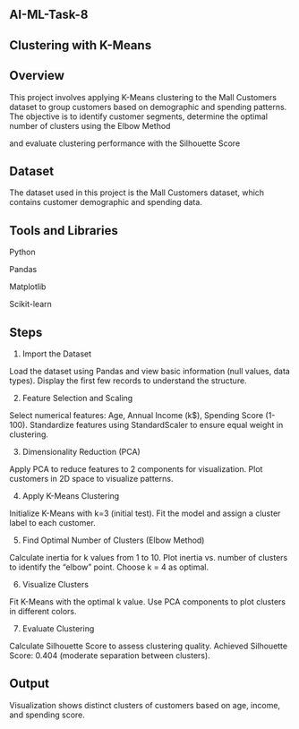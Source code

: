 ## AI-ML-Task-8

## Clustering with K-Means

## Overview

This project involves applying K-Means clustering to the Mall Customers dataset to group customers based on demographic and spending patterns. The objective is to identify customer segments, determine the optimal number of clusters using the Elbow Method

and evaluate clustering performance with the Silhouette Score

## Dataset

The dataset used in this project is the Mall Customers dataset, which contains customer demographic and spending data.

## Tools and Libraries

Python

Pandas

Matplotlib

Scikit-learn

## Steps

1. Import the Dataset

Load the dataset using Pandas and view basic information (null values, data types). Display the first few records to understand the structure.

2. Feature Selection and Scaling

Select numerical features: Age, Annual Income (k$), Spending Score (1-100). Standardize features using StandardScaler to ensure equal weight in clustering.

3. Dimensionality Reduction (PCA)

Apply PCA to reduce features to 2 components for visualization. Plot customers in 2D space to visualize patterns.

4. Apply K-Means Clustering

Initialize K-Means with k=3 (initial test). Fit the model and assign a cluster label to each customer.

5. Find Optimal Number of Clusters (Elbow Method)

Calculate inertia for k values from 1 to 10. Plot inertia vs. number of clusters to identify the “elbow” point. Choose k = 4 as optimal.

6. Visualize Clusters

Fit K-Means with the optimal k value. Use PCA components to plot clusters in different colors.

7. Evaluate Clustering

Calculate Silhouette Score to assess clustering quality. Achieved Silhouette Score: 0.404 (moderate separation between clusters).

## Output

Visualization shows distinct clusters of customers based on age, income, and spending score.
